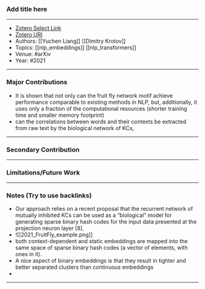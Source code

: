 ### Add title here
---
- [Zotero Select Link](zotero://select/groups/2480461/items/6SBFRQCR)
- [Zotero URI](https://www.zotero.org/groups/2480461/items/6SBFRQCR)
- Authors: [[Yuchen Liang]] [[Dimitry Krotov]]
- Topics: [[nlp_embeddings]] [[nlp_transformers]]
- Venue: #arXiv 
- Year: #2021
---
### Major Contributions
- It is shown that not only can the fruit fly network motif achieve performance comparable to existing methods in NLP, but, additionally, it uses only a fraction of the computational resources (shorter training time and smaller memory footprint)
- can the correlations between words and their contexts be extracted from raw text by the biological network of KCs,
---
### Secondary Contribution
---
### Limitations/Future Work
---
### Notes (Try to use backlinks)
- Our approach relies on a recent proposal that the recurrent network of mutually inhibited KCs can be used as a “biological” model for generating sparse binary hash codes for the input data presented at the projection neuron layer [8].
- ![[2021_FruitFly_example.png]]
- both context-dependent and static embeddings are mapped into the same space of sparse binary hash codes (a vector of elements, with ones in it).
- A nice aspect of binary embeddings is that they result in tighter and better separated clusters than continuous embeddings
- 
---
